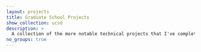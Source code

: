 ```yaml
---
layout: projects
title: Graduate School Projects
show_collection: ucsd
description: >
  A collection of the more notable technical projects that I've completed during my graduate studies at UC San Diego.
no_groups: true
---
```

